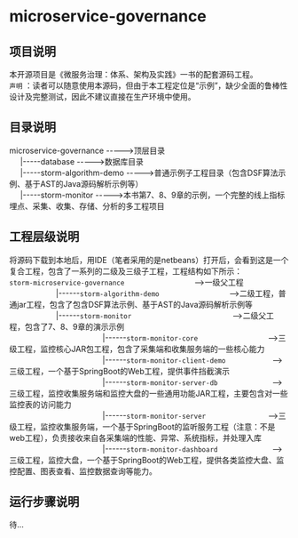 # microservice-governance
## 项目说明
本开源项目是《微服务治理：体系、架构及实践》一书的配套源码工程。
<br>
`声明` ：读者可以随意使用本源码，但由于本工程定位是“示例”，缺少全面的鲁棒性设计及完整测试，因此不建议直接在生产环境中使用。
## 目录说明
microservice-governance                      ----->顶层目录<br>
&nbsp;&nbsp;&nbsp;&nbsp;       |-----database                        ----->数据库目录<br>
&nbsp;&nbsp;&nbsp;&nbsp;       |-----storm-algorithm-demo            ----->普通示例子工程目录（包含DSF算法示例、基于AST的Java源码解析示例等）<br>
&nbsp;&nbsp;&nbsp;&nbsp;       |-----storm-monitor                   ----->本书第7、8、9章的示例，一个完整的线上指标埋点、采集、收集、存储、分析的多工程项目 
## 工程层级说明
将源码下载到本地后，用IDE（笔者采用的是netbeans）打开后，会看到这是一个复合工程，包含了一系列的二级及三级子工程，工程结构如下所示：<br>
`storm-microservice-governance`　　　　　　　　　-->一级父工程<br>
　　　　　　|------`storm-algorithm-demo`　　　　　　　　　-->二级工程，普通jar工程，包含了包含DSF算法示例、基于AST的Java源码解析示例等<br>
　　　　　　|------`storm-monitor`　　　　　　　　　　　　　-->二级父工程，包含了7、8、9章的演示示例<br>
　　　　　　　　　　　　|------`storm-monitor-core`　　　　　　　　　-->三级工程，监控核心JAR包工程，包含了采集端和收集服务端的一些核心能力<br>
　　　　　　　　　　　　|------`storm-monitor-client-demo`　　　　　　-->三级工程，一个基于SpringBoot的Web工程，提供事件挡截演示<br>
　　　　　　　　　　　　|------`storm-monitor-server-db`　　　　　　　-->三级工程，监控收集服务端和监控大盘的一些通用功能JAR工程，主要包含对一些监控表的访问能力<br>
　　　　　　　　　　　　|------`storm-monitor-server`　　　　　　　　-->三级工程，监控收集服务端，一个基于SpringBoot的监听服务工程（注意：不是web工程），负责接收来自各采集端的性能、异常、系统指标，并处理入库<br>
　　　　　　　　　　　　|------`storm-monitor-dashboard`　　　　　　　-->三级工程，监控大盘，一个基于SpringBoot的Web工程，提供各类监控大盘、监控配置、图表查看、监控数据查询等能力。<br>
## 运行步骤说明
待...
